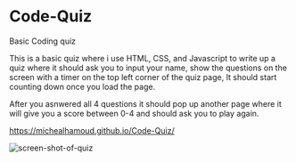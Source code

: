 # Code-Quiz
Basic Coding quiz



This is a basic quiz where i use HTML, CSS, and Javascript to write up a quiz where it should ask you to input your name, show the questions on the screen with a timer on the top left corner of the quiz page, It should start counting down once you load the page.

After you asnwered all 4 questions it should pop up another page where it will give you a score between 0-4 and should ask you to play again.

https://michealhamoud.github.io/Code-Quiz/





![screen-shot-of-quiz](https://user-images.githubusercontent.com/123305537/225590735-8a689311-06a8-41e4-9f9a-1078f293e26a.PNG)
